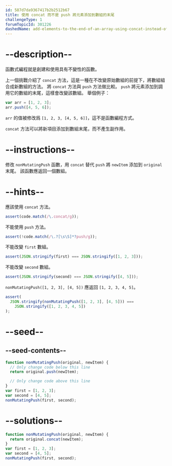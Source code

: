 ```yaml
---
id: 587d7da9367417b2b2512b67
title: 使用 concat 而不是 push 將元素添加到數組的末尾
challengeType: 1
forumTopicId: 301226
dashedName: add-elements-to-the-end-of-an-array-using-concat-instead-of-push
---
```


# --description--

函數式編程就是創建和使用具有不變性的函數。

上一個挑戰介紹了 `concat` 方法，這是一種在不改變原始數組的前提下，將數組組合成新數組的方法。 將 `concat` 方法與 `push` 方法做比較。 `push` 將元素添加到調用它的數組的末尾，這樣會改變該數組。 舉個例子：

```js
var arr = [1, 2, 3];
arr.push([4, 5, 6]);
```

`arr` 的值被修改爲 `[1, 2, 3, [4, 5, 6]]`，這不是函數編程方式。

`concat` 方法可以將新項目添加到數組末尾，而不產生副作用。

# --instructions--

修改 `nonMutatingPush` 函數，用 `concat` 替代 `push` 將 `newItem` 添加到 `original` 末尾。 該函數應返回一個數組。

# --hints--

應該使用 `concat` 方法。

```js
assert(code.match(/\.concat/g));
```

不能使用 `push` 方法。

```js
assert(!code.match(/\.?[\s\S]*?push/g));
```

不能改變 `first` 數組。

```js
assert(JSON.stringify(first) === JSON.stringify([1, 2, 3]));
```

不能改變 `second` 數組。

```js
assert(JSON.stringify(second) === JSON.stringify([4, 5]));
```

`nonMutatingPush([1, 2, 3], [4, 5])` 應返回 `[1, 2, 3, 4, 5]`。

```js
assert(
  JSON.stringify(nonMutatingPush([1, 2, 3], [4, 5])) ===
    JSON.stringify([1, 2, 3, 4, 5])
);
```

# --seed--

## --seed-contents--

```js
function nonMutatingPush(original, newItem) {
  // Only change code below this line
  return original.push(newItem);

  // Only change code above this line
}
var first = [1, 2, 3];
var second = [4, 5];
nonMutatingPush(first, second);
```

# --solutions--

```js
function nonMutatingPush(original, newItem) {
  return original.concat(newItem);
}
var first = [1, 2, 3];
var second = [4, 5];
nonMutatingPush(first, second);
```
